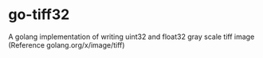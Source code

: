# go-tiff32
A golang implementation of writing uint32 and float32 gray scale tiff image (Reference golang.org/x/image/tiff)
